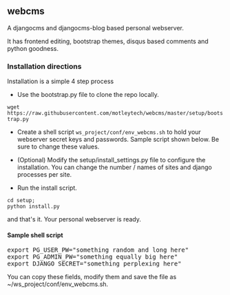 ## webcms

A djangocms and djangocms-blog based personal webserver.

It has frontend editing, bootstrap themes, disqus based comments and python goodness.

### Installation directions

Installation is a simple 4 step process

* Use the bootstrap.py file to clone the repo locally.

```wget https://raw.githubusercontent.com/motleytech/webcms/master/setup/bootstrap.py```

* Create a shell script `ws_project/conf/env_webcms.sh` to hold your webserver secret keys and passwords. Sample script shown below. Be sure to change these values.

* (Optional) Modify the setup/install_settings.py file to configure the installation. You can change the number / names of sites and django processes per site.

* Run the install script.
```
cd setup;
python install.py
```

and that's it. Your personal webserver is ready.

#### Sample shell script 

<pre>
export PG_USER_PW="something random and long here"
export PG_ADMIN_PW="something equally big here"
export DJANGO_SECRET="something perplexing here"
</pre>

You can copy these fields, modify them and save the file as ~/ws_project/conf/env_webcms.sh.
